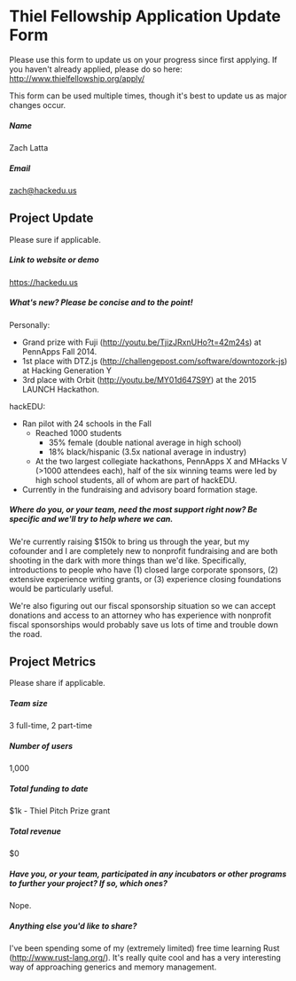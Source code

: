 # Thiel Fellowship Application Update Form

Please use this form to update us on your progress since first applying. If you
haven't already applied, please do so here:
http://www.thielfellowship.org/apply/

This form can be used multiple times, though it's best to update us as major
changes occur.

##### Name

Zach Latta

##### Email

zach@hackedu.us

## Project Update

Please sure if applicable.

##### Link to website or demo

https://hackedu.us

##### What's new? Please be concise and to the point!

Personally:

- Grand prize with Fuji (http://youtu.be/TjizJRxnUHo?t=42m24s) at PennApps Fall 2014.
- 1st place with DTZ.js (http://challengepost.com/software/downtozork-js) at
  Hacking Generation Y
- 3rd place with Orbit (http://youtu.be/MY01d647S9Y) at the 2015 LAUNCH
  Hackathon.

hackEDU:

- Ran pilot with 24 schools in the Fall
  - Reached 1000 students
    - 35% female (double national average in high school)
    - 18% black/hispanic (3.5x national average in industry)
  - At the two largest collegiate hackathons, PennApps X and MHacks V (>1000
    attendees each), half of the six winning teams were led by high school
    students, all of whom are part of hackEDU.
- Currently in the fundraising and advisory board formation stage.

##### Where do you, or your team, need the most support right now? Be specific and we'll try to help where we can.

We're currently raising $150k to bring us through the year, but my cofounder
and I are completely new to nonprofit fundraising and are both shooting in the
dark with more things than we'd like. Specifically, introductions to people who
have (1) closed large corporate sponsors, (2) extensive experience writing
grants, or (3) experience closing foundations would be particularly useful.

We're also figuring out our fiscal sponsorship situation so we can accept
donations and access to an attorney who has experience with nonprofit fiscal
sponsorships would probably save us lots of time and trouble down the road.

## Project Metrics

Please share if applicable.

##### Team size

3 full-time, 2 part-time

##### Number of users

1,000

##### Total funding to date

$1k - Thiel Pitch Prize grant

##### Total revenue

$0

##### Have you, or your team, participated in any incubators or other programs to further your project? If so, which ones?

Nope.

##### Anything else you'd like to share?

I've been spending some of my (extremely limited) free time learning Rust
(http://www.rust-lang.org/). It's really quite cool and has a very interesting
way of approaching generics and memory management.
